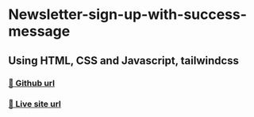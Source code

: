 # Newsletter-sign-up-with-success-message

## Using HTML, CSS and Javascript, tailwindcss


### [🔗 Github url](https://github.com/pantpramod/newsletter-sign-up)

### [🔗 Live site url](https://newsletter-sign-up-by-pramod.netlify.app/)